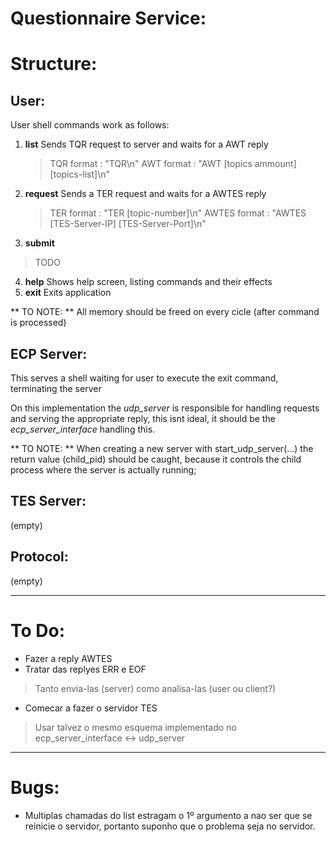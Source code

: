 Questionnaire Service:
============================

# Structure:

## User:
User shell commands work as follows:
1. **list**
	Sends TQR request to server and waits for a AWT reply
	> TQR format : "TQR\n"
	> AWT format : "AWT [topics ammount] [topics-list]\n"
2. **request**
	Sends a TER request and waits for a AWTES reply
	> TER format : "TER [topic-number]\n"
	> AWTES format : "AWTES [TES-Server-IP] [TES-Server-Port]\n"
3. **submit**
> TODO
4. **help**
	Shows help screen, listing commands and their effects
5. **exit**
	Exits application

** TO NOTE: **
All memory should be freed on every cicle (after command is processed)


## ECP Server:
This serves a shell waiting for user to execute the exit command, terminating the server

On this implementation the *udp_server* is responsible for handling requests and serving the appropriate reply, this isnt ideal, it should be the *ecp_server_interface* handling this.

** TO NOTE: **
When creating a new server with start_udp_server(...) the return value (child_pid) should be caught, because it controls the child process where the server is actually running;


## TES Server:
(empty)

## Protocol:
(empty)

* * *

# To Do:
- Fazer a reply AWTES
- Tratar das replyes ERR e EOF
> Tanto envia-las (server) como analisa-las (user ou client?)
- Comecar a fazer o servidor TES
> Usar talvez o mesmo esquema implementado no ecp_server_interface <-> udp_server

* * *

# Bugs:
- Multiplas chamadas do list estragam o 1º argumento a nao ser que se reinicie o servidor, portanto suponho que o problema seja no servidor.